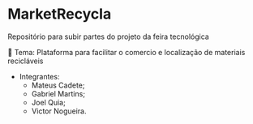 # MarketRecycla
Repositório para subir partes do projeto da feira tecnológica

🍂 Tema: Plataforma para facilitar o comercio e localização de materiais recicláveis

 - Integrantes:
   - Mateus Cadete;
   - Gabriel Martins;
   - Joel Quia;
   - Victor Nogueira.
